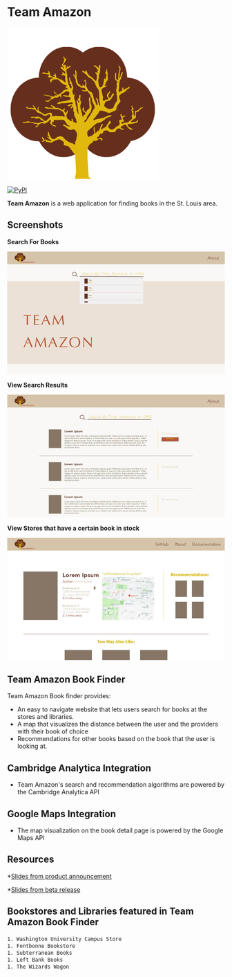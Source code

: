 <!--
links to example:
https://github.com/apache/incubator-superset/blob/master/README.md

-->
<!--
MIT License

Copyright (c) 2018

Permission is hereby granted, free of charge, to any person obtaining a copy
of this software and associated documentation files (the "Software"), to deal
in the Software without restriction, including without limitation the rights
to use, copy, modify, merge, publish, distribute, sublicense, and/or sell
copies of the Software, and to permit persons to whom the Software is
furnished to do so, subject to the following conditions:

The above copyright notice and this permission notice shall be included in all
copies or substantial portions of the Software.

THE SOFTWARE IS PROVIDED "AS IS", WITHOUT WARRANTY OF ANY KIND, EXPRESS OR
IMPLIED, INCLUDING BUT NOT LIMITED TO THE WARRANTIES OF MERCHANTABILITY,
FITNESS FOR A PARTICULAR PURPOSE AND NONINFRINGEMENT. IN NO EVENT SHALL THE
AUTHORS OR COPYRIGHT HOLDERS BE LIABLE FOR ANY CLAIM, DAMAGES OR OTHER
LIABILITY, WHETHER IN AN ACTION OF CONTRACT, TORT OR OTHERWISE, ARISING FROM,
OUT OF OR IN CONNECTION WITH THE SOFTWARE OR THE USE OR OTHER DEALINGS IN THE
SOFTWARE.-->

# Team Amazon

<img src="./Screenshots/TeamAmazonLogo.png" alt = "Team Amazon Logo" width="350"/>

<!-- Button that links to our website-->

[![PyPI](https://img.shields.io/badge/Team%20Amazon%20Site-Find%20Books%20in%20St.%20Louis-yellow.svg)](http://ec2-13-59-74-236.us-east-2.compute.amazonaws.com/website/index.php)

**Team Amazon** is a web application for finding books in the St. Louis area.

## Screenshots

**Search For Books**

<img src="./Screenshots/home.jpg" alt = "Home page screenshot"/>

**View Search Results**

<img src="./Screenshots/search_results.jpg" alt = "search results screenshot"/>

**View Stores that have a certain book in stock**

<img src="./Screenshots/details_with_recommendation.jpg" alt = "details page screenshot"/>

## Team Amazon Book Finder

Team Amazon Book finder provides:

- An easy to navigate website that lets users search for books at the stores and libraries.
- A map that visualizes the distance between the user and the providers with their book of choice
- Recommendations for other books based on the book that the user is looking at.

## Cambridge Analytica Integration

- Team Amazon's search and recommendation algorithms are powered by the Cambridge Analytica API

## Google Maps Integration

- The map visualization on the book detail page is powered by the Google Maps API

## Resources

\*[Slides from product announcement](https://drive.google.com/file/d/1sfGm8OYDoZwespeqlPC3RSoLVp3tziZj/view?usp=sharing)

\*[Slides from beta release](https://drive.google.com/file/d/1CEPaFG4mx-Dp-ZrIQHSto34NAnBoChoT/view?usp=sharing)

<!-- slides from mvp -->

## Bookstores and Libraries featured in Team Amazon Book Finder

<!--  -->

    1. Washington University Campus Store
    1. Fontbonne Bookstore
    1. Subterranean Books
    1. Left Bank Books
    1. The Wizards Wagon
